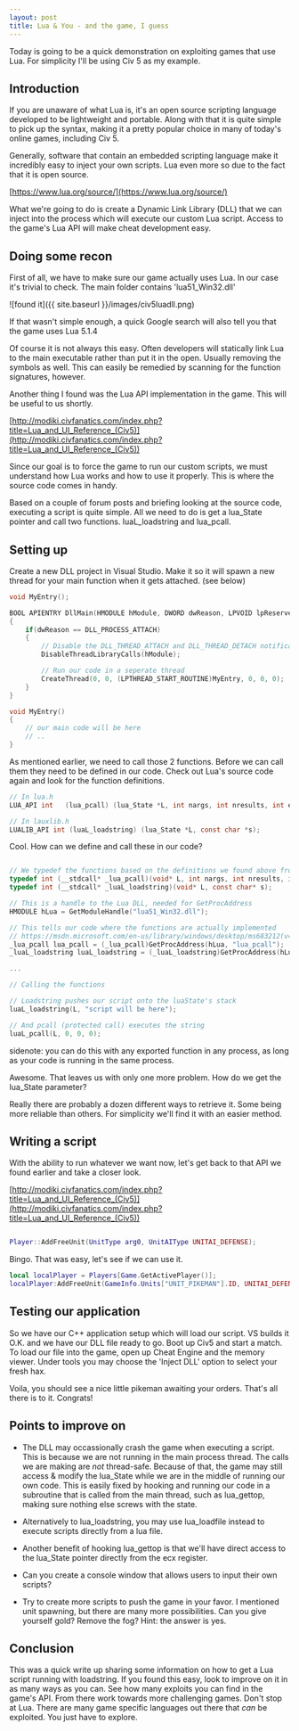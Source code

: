 ```yaml
---
layout: post
title: Lua & You - and the game, I guess
---
```


Today is going to be a quick demonstration on exploiting games that use Lua. For simplicity I'll be using Civ 5 as my example.

<!--more-->

## Introduction

If you are unaware of what Lua is, it's an open source scripting language developed to be lightweight and portable. Along with that it is quite simple to pick up the syntax, making it a pretty popular choice in many of today's online games, including Civ 5.

Generally, software that contain an embedded scripting language make it incredibly easy to inject your own scripts. Lua even more so due to the fact that it is open source.

[https://www.lua.org/source/](https://www.lua.org/source/)

What we're going to do is create a Dynamic Link Library (DLL) that we can inject into the process which will execute our custom Lua script. Access to the game's Lua API will make cheat development easy.

## Doing some recon

First of all, we have to make sure our game actually uses Lua. In our case it's trivial to check. The main folder contains 'lua51_Win32.dll'

![found it]({{ site.baseurl }}/images/civ5luadll.png)

If that wasn't simple enough, a quick Google search will also tell you that the game uses Lua 5.1.4

Of course it is not always this easy. Often developers will statically link Lua to the main executable rather than put it in the open. Usually removing the symbols as well. This can easily be remedied by scanning for the function signatures, however.

Another thing I found was the Lua API implementation in the game. This will be useful to us shortly.

[http://modiki.civfanatics.com/index.php?title=Lua_and_UI_Reference_(Civ5)](http://modiki.civfanatics.com/index.php?title=Lua_and_UI_Reference_(Civ5))

Since our goal is to force the game to run our custom scripts, we must understand how Lua works and how to use it properly. This is where the source code comes in handy.

Based on a couple of forum posts and briefing looking at the source code, executing a script is quite simple. All we need to do is get a lua_State pointer and call two functions. luaL\_loadstring and lua\_pcall.

## Setting up

Create a new DLL project in Visual Studio. Make it so it will spawn a new thread for your main function when it gets attached. (see below)

```C
void MyEntry();

BOOL APIENTRY DllMain(HMODULE hModule, DWORD dwReason, LPVOID lpReserved)
{
	if(dwReason == DLL_PROCESS_ATTACH)
	{
		// Disable the DLL_THREAD_ATTACH and DLL_THREAD_DETACH notification calls.
		DisableThreadLibraryCalls(hModule);

		// Run our code in a seperate thread
		CreateThread(0, 0, (LPTHREAD_START_ROUTINE)MyEntry, 0, 0, 0);
	}
}

void MyEntry()
{
	// our main code will be here
	// ..
}

```

As mentioned earlier, we need to call those 2 functions. Before we can call them they need to be defined in our code. Check out Lua's source code again and look for the function definitions.

```C
// In lua.h
LUA_API int   (lua_pcall) (lua_State *L, int nargs, int nresults, int errfunc);

// In lauxlib.h
LUALIB_API int (luaL_loadstring) (lua_State *L, const char *s);

```

Cool. How can we define and call these in our code?

```C

// We typedef the functions based on the definitions we found above from the lua source.
typedef int (__stdcall* _lua_pcall)(void* L, int nargs, int nresults, int errfunc);
typedef int (__stdcall* _luaL_loadstring)(void* L, const char* s);

// This is a handle to the Lua DLL, needed for GetProcAddress
HMODULE hLua = GetModuleHandle("lua51_Win32.dll");

// This tells our code where the functions are actually implemented
// https://msdn.microsoft.com/en-us/library/windows/desktop/ms683212(v=vs.85).aspx
_lua_pcall lua_pcall = (_lua_pcall)GetProcAddress(hLua, "lua_pcall");
_luaL_loadstring luaL_loadstring = (_luaL_loadstring)GetProcAddress(hLua, "luaL_loadstring");

...

// Calling the functions

// Loadstring pushes our script onto the luaState's stack
luaL_loadstring(L, "script will be here");

// And pcall (protected call) executes the string
luaL_pcall(L, 0, 0, 0);

```

sidenote: you can do this with any exported function in any process, as long as your code is running in the same process.

Awesome. That leaves us with only one more problem. How do we get the lua_State parameter?

Really there are probably a dozen different ways to retrieve it. Some being more reliable than others. For simplicity we'll find it with an easier method.

## Writing a script

With the ability to run whatever we want now, let's get back to that API we found earlier and take a closer look.

[http://modiki.civfanatics.com/index.php?title=Lua_and_UI_Reference_(Civ5)](http://modiki.civfanatics.com/index.php?title=Lua_and_UI_Reference_(Civ5))

```lua

Player::AddFreeUnit(UnitType arg0, UnitAIType UNITAI_DEFENSE);

```

Bingo. That was easy, let's see if we can use it.

```lua
local localPlayer = Players[Game.GetActivePlayer()];
localPlayer:AddFreeUnit(GameInfo.Units["UNIT_PIKEMAN"].ID, UNITAI_DEFENSE);
```

## Testing our application

So we have our C++ application setup which will load our script. VS builds it O.K. and we have our DLL file ready to go. Boot up Civ5 and start a match. To load our file into the game, open up Cheat Engine and the memory viewer. Under tools you may choose the 'Inject DLL' option to select your fresh hax. 

Voila, you should see a nice little pikeman awaiting your orders. That's all there is to it. Congrats!

## Points to improve on

+ The DLL may occassionally crash the game when executing a script. This is because we are not running in the main process thread. The calls we are making are _not_ thread-safe. Because of that, the game may still access & modify the lua\_State while we are in the middle of running our own code. This is easily fixed by hooking and running our code in a subroutine that is called from the main thread, such as lua\_gettop, making sure nothing else screws with the state.

+ Alternatively to lua\_loadstring, you may use lua\_loadfile instead to execute scripts directly from a lua file.

+ Another benefit of hooking lua\_gettop is that we'll have direct access to the lua\_State pointer directly from the ecx register.

+ Can you create a console window that allows users to input their own scripts?

+ Try to create more scripts to push the game in your favor. I mentioned unit spawning, but there are many more possibilities. Can you give yourself gold? Remove the fog? Hint: the answer is yes.

## Conclusion

This was a quick write up sharing some information on how to get a Lua script running with loadstring. If you found this easy, look to improve on it in as many ways as you can. See how many exploits you can find in the game's API. From there work towards more challenging games. Don't stop at Lua. There are many game specific languages out there that _can_ be exploited. You just have to explore.
